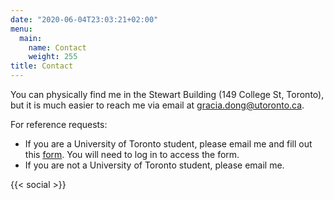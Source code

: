 ```yaml
---
date: "2020-06-04T23:03:21+02:00"
menu:
  main:
    name: Contact
    weight: 255
title: Contact
---
```


<!-- {{< contact-box >}} -->

You can physically find me in the Stewart Building (149 College St, Toronto), but it is much easier to reach me via email at gracia.dong@utoronto.ca.

For reference requests: 
* If you are a University of Toronto student, please email me and fill out this [form](https://forms.office.com/r/EfCp9PrDiU). You will need to log in to access the form.
* If you are not a University of Toronto student, please email me. 
<!-- * Please note that I only write references for individuals with whom I have directly worked. -->

{{< social >}}
